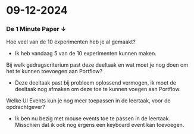  # 09-12-2024

 <h3>De 1 Minute Paper ↓</h3>
      <p>Hoe veel van de 10 experimenten heb je al gemaakt?</p>
      <ul>
        <li>Ik heb vandaag 5 van de 10 experimenten kunnen maken.</li>
      </ul>

Bij welk gedragscriterium past deze deeltaak en wat moet je nog doen om het te kunnen toevoegen aan Portflow?
      </p>
      <ul>
        <li>Deze deeltaak past bij probleem oplossend vermogen, ik moet de deeltaak nog afmaken om deze toe te kunnen
          voegen aan Portflow.</li>
      </ul>

Welke UI Events kun je nog meer toepassen in de leertaak, voor de opdrachtgever?</p>
      <ul>
        <li>Ik ben nu bezig met mouse events toe te passen in de leertaak. Misschien dat ik ook nog ergens een keyboard
          event kan toevoegen.</li>
      </ul>